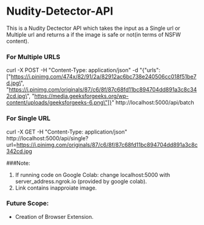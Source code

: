 # Nudity-Detector-API
This is a Nudity Dectector API which takes the input as a Single url or Multiple url and returns a if the image is safe or not(in terms of NSFW content).

### For Multiple URLS
curl -X POST -H "Content-Type: application/json" -d "{\"urls\": [\"https://i.pinimg.com/474x/82/91/2a/82912ac6bc738e240506cc018f51be7d.jpg\", \"https://i.pinimg.com/originals/87/c6/8f/87c68fd11bc894704dd891a3c8c342cd.jpg\", \"https://media.geeksforgeeks.org/wp-content/uploads/geeksforgeeks-6.png\"]}" http://localhost:5000/api/batch

### For Single URL
curl -X GET -H "Content-Type: application/json" http://localhost:5000/api/single?url=https://i.pinimg.com/originals/87/c6/8f/87c68fd11bc894704dd891a3c8c342cd.jpg

###Note: 
1. If running code on Google Colab: change localhost:5000 with server_address.ngrok.io (provided by google colab).
2. Link contains inapproiate image.

### Future Scope:
- Creation of Browser Extension.
